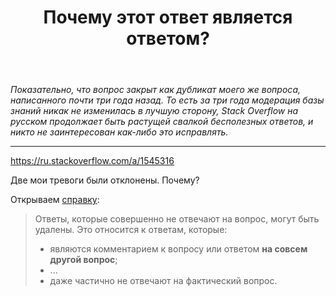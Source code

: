 ﻿---
title: "Почему этот ответ является ответом?"
se.owner.user_id: 178213
se.owner.display_name: "andreymal"
se.owner.link: "https://ru.meta.stackoverflow.com/users/178213/andreymal"
se.link: "https://ru.meta.stackoverflow.com/questions/13074/%d0%9f%d0%be%d1%87%d0%b5%d0%bc%d1%83-%d1%8d%d1%82%d0%be%d1%82-%d0%be%d1%82%d0%b2%d0%b5%d1%82-%d1%8f%d0%b2%d0%bb%d1%8f%d0%b5%d1%82%d1%81%d1%8f-%d0%be%d1%82%d0%b2%d0%b5%d1%82%d0%be%d0%bc"
se.question_id: 13074
se.post_type: question
---
<p><em>Показательно, что вопрос закрыт как дубликат моего же вопроса, написанного почти три года назад. То есть за три года модерация базы знаний никак не изменилась в лучшую сторону, Stack Overflow на русском продолжает быть растущей свалкой бесполезных ответов, и никто не заинтересован как-либо это исправлять.</em></p>
<hr />
<p><a href="https://ru.stackoverflow.com/a/1545316">https://ru.stackoverflow.com/a/1545316</a></p>
<p>Две мои тревоги были отклонены. Почему?</p>
<p>Открываем <a href="https://ru.stackoverflow.com/help/deleted-answers">справку</a>:</p>
<blockquote>
<p>Ответы, которые совершенно не отвечают на вопрос, могут быть удалены. Это относится к ответам, которые:</p>
<ul>
<li>являются комментарием к вопросу или ответом <strong>на совсем другой вопрос</strong>;</li>
<li>...</li>
<li>даже частично не отвечают на фактический вопрос.</li>
</ul>
</blockquote>
